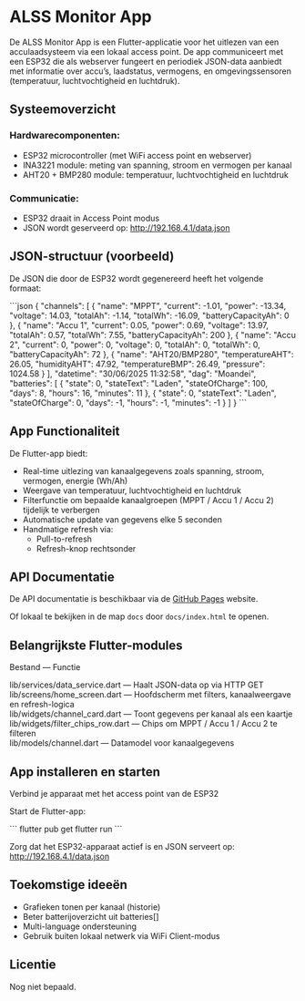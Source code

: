 # ALSS Monitor App

De ALSS Monitor App is een Flutter-applicatie voor het uitlezen van een acculaadsysteem via een lokaal access point. De app communiceert met een ESP32 die als webserver fungeert en periodiek JSON-data aanbiedt met informatie over accu’s, laadstatus, vermogens, en omgevingssensoren (temperatuur, luchtvochtigheid en luchtdruk).

## Systeemoverzicht

### Hardwarecomponenten:

- ESP32 microcontroller (met WiFi access point en webserver)
- INA3221 module: meting van spanning, stroom en vermogen per kanaal
- AHT20 + BMP280 module: temperatuur, luchtvochtigheid en luchtdruk

### Communicatie:

- ESP32 draait in Access Point modus
- JSON wordt geserveerd op: http://192.168.4.1/data.json

## JSON-structuur (voorbeeld)

De JSON die door de ESP32 wordt gegenereerd heeft het volgende formaat:

\`\`\`json
{
"channels": [
{
"name": "MPPT",
"current": -1.01,
"power": -13.34,
"voltage": 14.03,
"totalAh": -1.14,
"totalWh": -16.09,
"batteryCapacityAh": 0
},
{
"name": "Accu 1",
"current": 0.05,
"power": 0.69,
"voltage": 13.97,
"totalAh": 0.57,
"totalWh": 7.55,
"batteryCapacityAh": 200
},
{
"name": "Accu 2",
"current": 0,
"power": 0,
"voltage": 0,
"totalAh": 0,
"totalWh": 0,
"batteryCapacityAh": 72
},
{
"name": "AHT20/BMP280",
"temperatureAHT": 26.05,
"humidityAHT": 47.92,
"temperatureBMP": 26.49,
"pressure": 1024.58
}
],
"datetime": "30/06/2025 11:32:58",
"dag": "Moandei",
"batteries": [
{
"state": 0,
"stateText": "Laden",
"stateOfCharge": 100,
"days": 8,
"hours": 16,
"minutes": 11
},
{
"state": 0,
"stateText": "Laden",
"stateOfCharge": 0,
"days": -1,
"hours": -1,
"minutes": -1
}
]
}
\`\`\`

## App Functionaliteit

De Flutter-app biedt:

- Real-time uitlezing van kanaalgegevens zoals spanning, stroom, vermogen, energie (Wh/Ah)
- Weergave van temperatuur, luchtvochtigheid en luchtdruk
- Filterfunctie om bepaalde kanaalgroepen (MPPT / Accu 1 / Accu 2) tijdelijk te verbergen
- Automatische update van gegevens elke 5 seconden
- Handmatige refresh via:
  - Pull-to-refresh
  - Refresh-knop rechtsonder

## API Documentatie

De API documentatie is beschikbaar via de [GitHub Pages](https://<jouw-gebruikersnaam>.github.io/<jouw-repo>/) website.

Of lokaal te bekijken in de map `docs` door `docs/index.html` te openen.

## Belangrijkste Flutter-modules

Bestand — Functie

lib/services/data_service.dart — Haalt JSON-data op via HTTP GET  
lib/screens/home_screen.dart — Hoofdscherm met filters, kanaalweergave en refresh-logica  
lib/widgets/channel_card.dart — Toont gegevens per kanaal als een kaartje  
lib/widgets/filter_chips_row.dart — Chips om MPPT / Accu 1 / Accu 2 te filteren  
lib/models/channel.dart — Datamodel voor kanaalgegevens

## App installeren en starten

Verbind je apparaat met het access point van de ESP32

Start de Flutter-app:

\`\`\`
flutter pub get
flutter run
\`\`\`

Zorg dat het ESP32-apparaat actief is en JSON serveert op: http://192.168.4.1/data.json

## Toekomstige ideeën

- Grafieken tonen per kanaal (historie)
- Beter batterijoverzicht uit batteries[]
- Multi-language ondersteuning
- Gebruik buiten lokaal netwerk via WiFi Client-modus

## Licentie

Nog niet bepaald.
